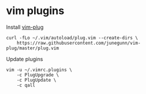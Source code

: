 vim plugins
===========

Install [vim-plug](https://github.com/junegunn/vim-plug)

    curl -fLo ~/.vim/autoload/plug.vim --create-dirs \
        https://raw.githubusercontent.com/junegunn/vim-plug/master/plug.vim

Update plugins

    vim -u ~/.vimrc.plugins \
        -c PlugUpgrade \
        -c PlugUpdate \
        -c qall
